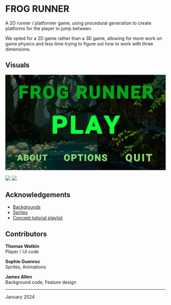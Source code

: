 
# **FROG RUNNER**

A 2D runner / platformer game, using procedural generation to create platforms for the player to jump between. 

We opted for a 2D game rather than a 3D game, allowing for more work on game physics and less time trying to figure out how to work with three dimensions.



## Visuals

![Title](https://github.com/thomaswatkin1/gif-upload/blob/main/Title.png)

<img src="https://github.com/thomaswatkin1/gif-upload/blob/main/day.gif" width="800"/>

<img src="https://github.com/thomaswatkin1/gif-upload/blob/main/night.gif" width="800"/>

## Acknowledgements

 - [Backgrounds](https://www.moddb.com/games/na74984/news/sunnylog-3-backgrounds)
 - [Sprites](https://assetstore.unity.com/packages/2d/characters/pixel-adventure-1-155360)
 - [Concept tutorial playlist](https://www.youtube.com/playlist?list=PL6ynPcXXvDY-dMil96IHEI8wvHO3MmQc1)
## Contributors

**Thomas Watkin**  
Player / UI code

**Sophie Guenroc**  
Sprites, Animations

**James Allen**  
Background code, Feature design

---

January 2024
